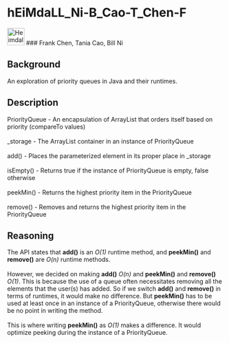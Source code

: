# hEiMdaLL_Ni-B_Cao-T_Chen-F
<img src="https://vignette.wikia.nocookie.net/marvelcinematicuniverse/images/f/f7/Heimdall_Armor_DW.jpg/revision/latest?cb=20131229082119" alt="Heimdall" height="40">
### Frank Chen, Tania Cao, Bill Ni

## Background

An exploration of priority queues in Java and their runtimes.

## Description

PriorityQueue - An encapsulation of ArrayList that orders itself based on priority (compareTo values)
<br> <br>
\_storage - The ArrayList container in an instance of PriorityQueue
<br> <br>
add() - Places the parameterized element in its proper place in \_storage
<br> <br>
isEmpty() - Returns true if the instance of PriorityQueue is empty, false otherwise
<br> <br>
peekMin() - Returns the highest priority item in the PriorityQueue
<br> <br>
remove() - Removes and returns the highest priority item in the PriorityQueue

## Reasoning

The API states that __add()__ is an *O(1)* runtime method, and __peekMin()__ and __remove()__ are *O(n)* runtime methods.
<br> <br>
However, we decided on making __add()__ *O(n)* and __peekMin()__ and __remove()__ *O(1)*. This is because the use of a queue often necessitates removing all the elements that the user(s) has added. So if we switch __add()__ and __remove()__ in terms of runtimes, it would make no difference. But __peekMin()__ has to be used at least once in an instance of a PriorityQueue, otherwise there would be no point in writing the method.
<br> <br>
This is where writing __peekMin()__ as *O(1)* makes a difference. It would optimize peeking during the instance of a PriorityQueue.
